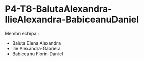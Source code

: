 # P4-T8-BalutaAlexandra-IlieAlexandra-BabiceanuDaniel
Membri echipa :
- Baluta Elena Alexandra
- Ilie Alexandra-Gabriela
- Babiceanu Florin-Daniel
